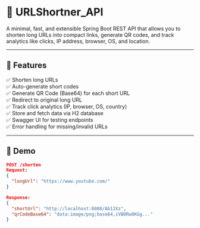# 🔗 URLShortner_API

A minimal, fast, and extensible Spring Boot REST API that allows you to shorten long URLs into compact links, generate QR codes, and track analytics like clicks, IP address, browser, OS, and location.

---

## 🚀 Features

✅ Shorten long URLs  
✅ Auto-generate short codes  
✅ Generate QR Code (Base64) for each short URL  
✅ Redirect to original long URL  
✅ Track click analytics (IP, browser, OS, country)  
✅ Store and fetch data via H2 database  
✅ Swagger UI for testing endpoints  
✅ Error handling for missing/invalid URLs  

---

## 📸 Demo

```json
POST /shorten
Request:
{
  "longUrl": "https://www.youtube.com/"
}

Response:
{
  "shortUrl": "http://localhost:8080/Ab12Xz",
  "qrCodeBase64": "data:image/png;base64,iVBORw0KGg..."
}
